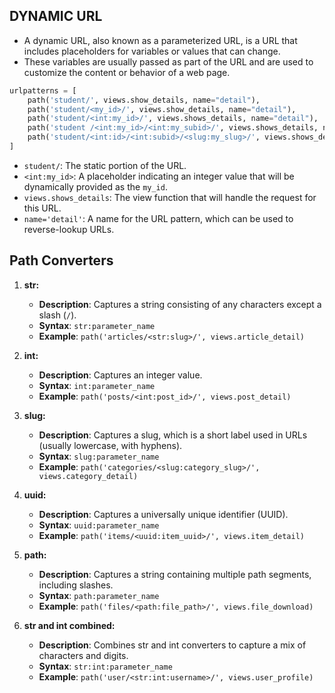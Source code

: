 ## DYNAMIC URL

* A dynamic URL, also known as a parameterized URL, is a URL that includes placeholders for variables or values that can change.
* These variables are usually passed as part of the URL and are used to customize the content or behavior of a web page.

```python
urlpatterns = [
    path('student/', views.show_details, name="detail"),
    path('student/<my_id>/', views.show_details, name="detail"),
    path('student/<int:my_id>/', views.shows_details, name="detail"),
    path('student /<int:my_id>/<int:my_subid>/', views.shows_details, name="detail"),
    path('student/<int:id>/<int:subid>/<slug:my_slug>/', views.shows_details, name="detail"),
]
```

- `student/`: The static portion of the URL.
- `<int:my_id>`: A placeholder indicating an integer value that will be dynamically provided as the `my_id`.
- `views.shows_details`: The view function that will handle the request for this URL.
- `name='detail'`: A name for the URL pattern, which can be used to reverse-lookup URLs.


## Path Converters

1. **str:**
   - **Description**: Captures a string consisting of any characters except a slash (`/`).
   - **Syntax**: `str:parameter_name`
   - **Example**: `path('articles/<str:slug>/', views.article_detail)`

2. **int:**
   - **Description**: Captures an integer value.
   - **Syntax**: `int:parameter_name`
   - **Example**: `path('posts/<int:post_id>/', views.post_detail)`

3. **slug:**
   - **Description**: Captures a slug, which is a short label used in URLs (usually lowercase, with hyphens).
   - **Syntax**: `slug:parameter_name`
   - **Example**: `path('categories/<slug:category_slug>/', views.category_detail)`

4. **uuid:**
   - **Description**: Captures a universally unique identifier (UUID).
   - **Syntax**: `uuid:parameter_name`
   - **Example**: `path('items/<uuid:item_uuid>/', views.item_detail)`

5. **path:**
   - **Description**: Captures a string containing multiple path segments, including slashes.
   - **Syntax**: `path:parameter_name`
   - **Example**: `path('files/<path:file_path>/', views.file_download)`

6. **str and int combined:**
   - **Description**: Combines str and int converters to capture a mix of characters and digits.
   - **Syntax**: `str:int:parameter_name`
   - **Example**: `path('user/<str:int:username>/', views.user_profile)`